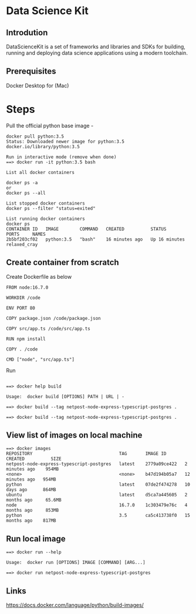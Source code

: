 # Data Science Kit


## Introdution
DataScienceKit is a set of frameworks and libraries and SDKs for building, running and deploying data science applications using a modern toolchain.

## Prerequisites
Docker Desktop for <OS> (Mac)

# Steps

Pull the official python base image - 
~~~
docker pull python:3.5
Status: Downloaded newer image for python:3.5
docker.io/library/python:3.5

Run in interactive mode (remove when done)
==> docker run -it python:3.5 bash

List all docker containers

docker ps -a
or
docker ps --all

List stopped docker containers
docker ps --filter "status=exited"

List running docker containers
docker ps
CONTAINER ID   IMAGE        COMMAND   CREATED          STATUS          PORTS     NAMES
2b5bf203cf02   python:3.5   "bash"    16 minutes ago   Up 16 minutes             relaxed_cray
~~~

## Create container from scratch

Create Dockerfile as below
~~~
FROM node:16.7.0

WORKDIR /code

ENV PORT 80

COPY package.json /code/package.json

COPY src/app.ts /code/src/app.ts

RUN npm install

COPY . /code

CMD ["node", "src/app.ts"]

~~~

Run
~~~

==> docker help build

Usage:  docker build [OPTIONS] PATH | URL | -

==> docker build --tag netpost-node-express-typescript-postgres .
~~~


~~~
==> docker build --tag netpost-node-express-typescript-postgres .
~~~

## View list of images on local machine

~~~
==> docker images
REPOSITORY                                 TAG       IMAGE ID       CREATED          SIZE
netpost-node-express-typescript-postgres   latest    2779a09ce422   2 minutes ago    954MB
<none>                                     <none>    b47d194b05a7   12 minutes ago   954MB
python                                     latest    07de2f474278   10 days ago      864MB
ubuntu                                     latest    d5ca7a445605   2 months ago     65.6MB
node                                       16.7.0    1c303479e76c   4 months ago     853MB
python                                     3.5       ca5c413738f0   15 months ago    817MB
~~~


## Run local image
~~~
==> docker run --help

Usage:  docker run [OPTIONS] IMAGE [COMMAND] [ARG...]

==> docker run netpost-node-express-typescript-postgres 
~~~

## Links

https://docs.docker.com/language/python/build-images/